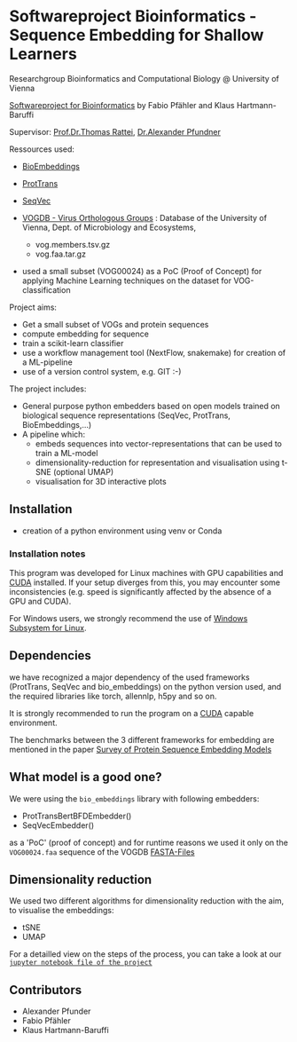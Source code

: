 # Softwareproject Bioinformatics -  Sequence Embedding for Shallow Learners
Researchgroup Bioinformatics and Computational Biology @ University of Vienna

[Softwareproject for Bioinformatics](https://ufind.univie.ac.at/de/course.html?lv=053531&semester=2023W 
) by Fabio Pfähler and Klaus Hartmann-Baruffi

Supervisor: [Prof.Dr.Thomas Rattei](mailto:thomas.rattei@univie.ac.at), [Dr.Alexander Pfundner](alexander.pfundner@univie.ac.at)

Ressources used:

- [BioEmbeddings](https://github.com/sacdallago/bio_embeddings) 
- [ProtTrans](https://github.com/agemagician/ProtTrans)
- [SeqVec](https://github.com/Rostlab/SeqVec)
- [VOGDB - Virus Orthologous Groups](https://vogdb.org/download) : Database of the University of Vienna, Dept. of Microbiology and Ecosystems,
  - vog.members.tsv.gz
  - vog.faa.tar.gz

- used a small subset (VOG00024) as a PoC (Proof of Concept) for applying Machine Learning techniques on the dataset for VOG-classification 

Project aims:
- Get a small subset of VOGs and protein sequences
- compute embedding for sequence
- train a scikit-learn classifier
- use a workflow management tool (NextFlow, snakemake) for creation of a ML-pipeline
- use of a version control system, e.g. GIT :-)

The project includes:
- General purpose python embedders based on open models trained on biological sequence representations (SeqVec, ProtTrans, BioEmbeddings,...)
- A pipeline which:
  - embeds sequences into vector-representations that can be used to train a ML-model
  - dimensionality-reduction for representation and visualisation using t-SNE (optional UMAP)
  - visualisation for 3D interactive plots
 
## Installation

- creation of a python environment using venv or Conda

### Installation notes

This program was developed for Linux machines with GPU capabilities and [CUDA](https://developer.nvidia.com/cuda-zone) installed. If your setup diverges from this, you may encounter some inconsistencies (e.g. speed is significantly affected by the absence of a GPU and CUDA). 

For Windows users, we strongly recommend the use of [Windows Subsystem for Linux](https://docs.microsoft.com/en-us/windows/wsl/install-win10).


## Dependencies

we have recognized a major dependency of the used frameworks (ProtTrans, SeqVec and bio_embeddings) on the python version used, and the required libraries like torch, allennlp, h5py and so on. 

It is strongly recommended to run the program on a  [CUDA](https://developer.nvidia.com/cuda-zone) capable environment.

The benchmarks between the 3 different frameworks for embedding are mentioned in the paper [Survey of Protein Sequence Embedding Models](mdpi.com/1422-0067/24/4/3775)

## What model is a good one?

 We were using the `bio_embeddings` library with following embedders:
 - ProtTransBertBFDEmbedder()
 - SeqVecEmbedder()
 
 as a 'PoC' (proof of concept) and for runtime reasons we used it only on the `VOG00024.faa` sequence of the VOGDB [FASTA-Files ](https://www.ncbi.nlm.nih.gov/genbank/fastaformat/)

 ## Dimensionality reduction

 We used two different algorithms for dimensionality reduction with the aim, to visualise the embeddings:
 - tSNE
 - UMAP

For a detailled view on the steps of the process, you can take a look at our [`jupyter notebook file of the project`](https://github.com/klausHartman/swproject23/blob/main/SPNotebook.ipynb)

## Contributors

- Alexander Pfunder
- Fabio Pfähler
- Klaus Hartmann-Baruffi
